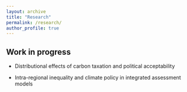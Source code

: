 ```yaml
---
layout: archive
title: "Research"
permalink: /research/
author_profile: true
---
```


## Work in progress 

* Distributional effects of carbon taxation and political acceptability

* Intra-regional inequality and climate policy in integrated assessment models
